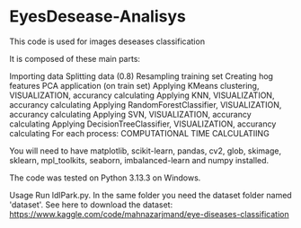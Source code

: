 # EyesDesease-Analisys
This code is used for images deseases classification 

It is composed of these main parts:

Importing data
Splitting data (0.8)
Resampling training set 
Creating hog features
PCA application (on train set)
Applying KMeans clustering, VISUALIZATION, accurancy calculating
Applying KNN, VISUALIZATION, accurancy calculating
Applying RandomForestClassifier, VISUALIZATION, accurancy calculating
Applying SVN, VISUALIZATION, accurancy calculating
Applying DecisionTreeClassifier, VISUALIZATION, accurancy calculating
For each process: COMPUTATIONAL TIME CALCULATIING

You will need to have matplotlib, scikit-learn, pandas, cv2, glob, skimage, sklearn, mpl_toolkits, seaborn, imbalanced-learn  and numpy installed.

The code was tested on Python 3.13.3 on Windows.

Usage
Run ldlPark.py. In the same folder you need the dataset folder named 'dataset'.
See here to download the dataset:
https://www.kaggle.com/code/mahnazarjmand/eye-diseases-classification
